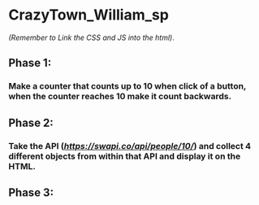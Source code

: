 # CrazyTown_William_sp

*(Remember to Link the CSS and JS into the html)*.

## Phase 1:
### Make a counter that counts up to 10 when click of a button, when the counter reaches 10 make it count backwards.
## Phase 2:
### Take the API (*https://swapi.co/api/people/10/*) and collect 4 different objects from within that API and display it on the HTML.
## Phase 3:
### 